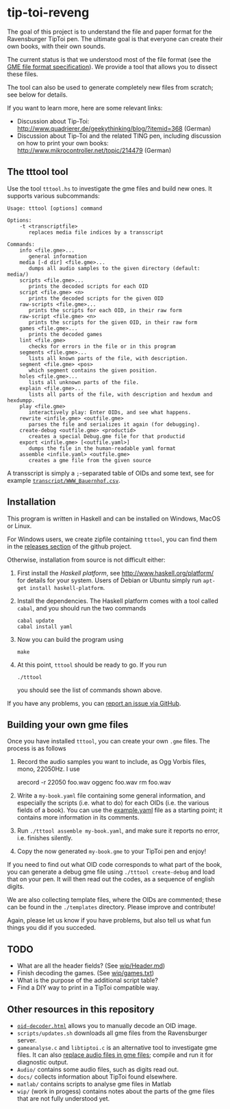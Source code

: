 tip-toi-reveng
==============

The goal of this project is to understand the file and paper format for the
Ravensburger TipToi pen. The ultimate goal is that everyone can create their
own books, with their own sounds.

The current status is that we understood most of the file format (see the
[GME file format specification](GME-Format.md)). We provide a tool that allows
you to dissect these files.

The tool can also be used to generate completely new files from scratch; see
below for details.

If you want to learn more, here are some relevant links:
 * Discussion about Tip-Toi: http://www.quadrierer.de/geekythinking/blog/?itemid=368 (German)
 * Discussion about Tip-Toi and the related TING pen, including discussion on how to print your own books: http://www.mikrocontroller.net/topic/214479 (German)

The tttool tool
---------------

Use the tool `tttool.hs` to investigate the gme files and build new ones. It
supports various subcommands:

	Usage: tttool [options] command

	Options:
	    -t <transcriptfile>
	       replaces media file indices by a transscript

	Commands:
	    info <file.gme>...
	       general information
	    media [-d dir] <file.gme>...
	       dumps all audio samples to the given directory (default: media/)
	    scripts <file.gme>...
	       prints the decoded scripts for each OID
	    script <file.gme> <n>
	       prints the decoded scripts for the given OID
	    raw-scripts <file.gme>...
	       prints the scripts for each OID, in their raw form
	    raw-script <file.gme> <n>
	       prints the scripts for the given OID, in their raw form
	    games <file.gme>...
	       prints the decoded games
	    lint <file.gme>
	       checks for errors in the file or in this program
	    segments <file.gme>...
	       lists all known parts of the file, with description.
	    segment <file.gme> <pos>
	       which segment contains the given position.
	    holes <file.gme>...
	       lists all unknown parts of the file.
	    explain <file.gme>...
	       lists all parts of the file, with description and hexdum and hexdumpp.
	    play <file.gme>
	       interactively play: Enter OIDs, and see what happens.
	    rewrite <infile.gme> <outfile.gme>
	       parses the file and serializes it again (for debugging).
	    create-debug <outfile.gme> <productid>
	       creates a special Debug.gme file for that productid
	    export <infile.gme> [<outfile.yaml>]
	       dumps the file in the human-readable yaml format
	    assemble <infile.yaml> <outfile.gme>
	       creates a gme file from the given source

A transscript is simply a `;`-separated table of OIDs and some text, see for example [`transcript/WWW_Bauernhof.csv`](transcript/WWW_Bauernhof.csv).


Installation
------------

This program is written in Haskell and can be installed on Windows, MacOS or Linux.

For Windows users, we create zipfile containing `tttool`, you can find them in
the [releases section](https://github.com/entropia/tip-toi-reveng/releases) of
the github project.

Otherwise, installation from source is not difficult either:

 1. First install the *Haskell platform*, see http://www.haskell.org/platform/
    for details for your system. Users of Debian or Ubuntu simply run `apt-get
    install haskell-platform`.

 2. Install the dependencies. The Haskell platform comes with a tool called
    `cabal`, and you should run the two commands

        cabal update
        cabal install yaml

 3. Now you can build the program using

        make

 4. At this point, `tttool` should be ready to go. If you run

        ./tttool

    you should see the list of commands shown above.

If you have any problems, you can [report an issue via GitHub](https://github.com/entropia/tip-toi-reveng/issues).

Building your own gme files
---------------------------

Once you have installed `tttool`, you can create your own `.gme` files. The
process is as follows

 1. Record the audio samples you want to include, as Ogg Vorbis files, mono, 22050Hz. I use

       arecord -r 22050 foo.wav
       oggenc foo.wav
       rm foo.wav

 2. Write a `my-book.yaml` file containing some general information, and especially
    the scripts (i.e. what to do) for each OIDs (i.e. the various fields of a
    book). You can use the [example.yaml](example.yaml) file as a starting
    point; it contains more information in its comments.

 3. Run `./tttool assemble my-book.yaml`, and make sure it reports no error, i.e.
    finishes silently.

 4. Copy the now generated `my-book.gme` to your TipToi pen and enjoy!

If you need to find out what OID code corresponds to what part of the book, you
can generate a debug gme file using `./tttool create-debug` and load that on
your pen. It will then read out the codes, as a sequence of english digits.

We are also collecting template files, where the OIDs are commented; these can
be found in the `./templates` directory. Please improve and contribute!

Again, please let us know if you have problems, but also tell us what fun things you did if you succeded.


TODO
----

 * What are all the header fields? (See [wip/Header.md](wip/Header.md))
 * Finish decoding the games. (See [wip/games.txt](wip/games.txt))
 * What is the purpose of the additional script table?
 * Find a DIY way to print in a TipToi compatible way.  

Other resources in this repository
----------------------------------

 * [`oid-decoder.html`](http://htmlpreview.github.io/?https://github.com/entropia/tip-toi-reveng/blob/master/oid-decoder.html) allows you to manually decode an OID image.
 * `scripts/updates.sh` downloads all gme files from the Ravensburger server.
 * `gameanalyse.c` and `libtiptoi.c` is an alternative tool to investigate gme
   files. It can also [replace audio files in gme files](Audio/README.md);
   compile and run it for diagnostic output.
 * `Audio/` contains some audio files, such as digits read out.
 * `docs/` collects information about TipToi found elsewhere.
 * `matlab/` contains scripts to analyse gme files in Matlab
 * `wip/` (work in progess) contains notes about the parts of the gme files that are not
   fully understood yet.


